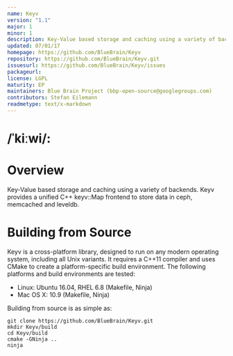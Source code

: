 ```yaml
---
name: Keyv
version: "1.1"
major: 1
minor: 1
description: Key-Value based storage and caching using a variety of backends
updated: 07/01/17
homepage: https://github.com/BlueBrain/Keyv
repository: https://github.com/BlueBrain/Keyv.git
issuesurl: https://github.com/BlueBrain/Keyv/issues
packageurl: 
license: LGPL
maturity: EP
maintainers: Blue Brain Project (bbp-open-source@googlegroups.com)
contributors: Stefan Eilemann
readmetype: text/x-markdown
---
```

/ˈkiːwi/:
=======

# Overview

Key-Value based storage and caching using a variety of backends. Keyv
provides a unified C++ keyv::Map frontend to store data in ceph, memcached
and leveldb.

# Building from Source

Keyv is a cross-platform library, designed to run on any modern operating
system, including all Unix variants. It requires a C++11 compiler and uses CMake
to create a platform-specific build environment. The following platforms and
build environments are tested:

* Linux: Ubuntu 16.04, RHEL 6.8 (Makefile, Ninja)
* Mac OS X: 10.9 (Makefile, Ninja)

Building from source is as simple as:

    git clone https://github.com/BlueBrain/Keyv.git
    mkdir Keyv/build
    cd Keyv/build
    cmake -GNinja ..
    ninja


